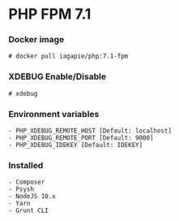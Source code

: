 # PHP FPM 7.1

### Docker image
```
# docker pull iagapie/php:7.1-fpm
```

### XDEBUG Enable/Disable
```
# xdebug
```

### Environment variables
    - PHP_XDEBUG_REMOTE_HOST [Default: localhost]
    - PHP_XDEBUG_REMOTE_PORT [Default: 9000]
    - PHP_XDEBUG_IDEKEY [Default: IDEKEY]

### Installed
    - Composer
    - Psysh
    - NodeJS 10.x
    - Yarn
    - Grunt CLI
